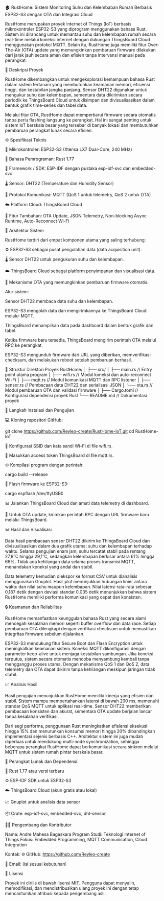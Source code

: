 🏠 RustHome: Sistem Monitoring Suhu dan Kelembaban Rumah Berbasis ESP32-S3 dengan OTA dan Integrasi Cloud

RustHome merupakan proyek Internet of Things (IoT) berbasis mikrokontroler ESP32-S3 yang diprogram menggunakan bahasa Rust. Sistem ini dirancang untuk memantau suhu dan kelembapan rumah secara real-time melalui koneksi internet dengan dukungan ThingsBoard Cloud menggunakan protokol MQTT. Selain itu, RustHome juga memiliki fitur Over-The-Air (OTA) update yang memungkinkan pembaruan firmware dilakukan dari jarak jauh secara aman dan efisien tanpa intervensi manual pada perangkat.


🧾 Deskripsi Proyek

RustHome dikembangkan untuk mengeksplorasi kemampuan bahasa Rust dalam sistem tertanam yang membutuhkan keamanan memori, efisiensi tinggi, dan kestabilan jangka panjang. Sensor DHT22 digunakan untuk mengukur suhu dan kelembapan, sementara data dikirimkan secara periodik ke ThingsBoard Cloud untuk disimpan dan divisualisasikan dalam bentuk grafik time-series dan tabel data.

Melalui fitur OTA, RustHome dapat memperbarui firmware secara otomatis tanpa perlu flashing langsung ke perangkat. Hal ini sangat penting untuk sistem IoT berskala besar yang tersebar di banyak lokasi dan membutuhkan pembaruan perangkat lunak secara efisien.


⚙️ Spesifikasi Teknis

🧠 Mikrokontroler: ESP32-S3 (Xtensa LX7 Dual-Core, 240 MHz)

🦀 Bahasa Pemrograman: Rust 1.77

🧩 Framework / SDK: ESP-IDF dengan pustaka esp-idf-svc dan embedded-svc

🌡️ Sensor: DHT22 (Temperature dan Humidity Sensor)

📡 Protokol Komunikasi: MQTT (QoS 1 untuk telemetry, QoS 2 untuk OTA)

☁️ Platform Cloud: ThingsBoard Cloud

🔁 Fitur Tambahan: OTA Update, JSON Telemetry, Non-blocking Async Runtime, Auto-Reconnect Wi-Fi


🧠 Arsitektur Sistem

RustHome terdiri dari empat komponen utama yang saling terhubung:

⚙️ ESP32-S3 sebagai pusat pengolahan data (data acquisition unit).

🌡️ Sensor DHT22 untuk pengukuran suhu dan kelembapan.

☁️ ThingsBoard Cloud sebagai platform penyimpanan dan visualisasi data.

🔄 Mekanisme OTA yang memungkinkan pembaruan firmware otomatis.


Alur sistem:

Sensor DHT22 membaca data suhu dan kelembapan.

ESP32-S3 mengolah data dan mengirimkannya ke ThingsBoard Cloud melalui MQTT.

ThingsBoard menampilkan data pada dashboard dalam bentuk grafik dan tabel.

Ketika firmware baru tersedia, ThingsBoard mengirim perintah OTA melalui RPC ke perangkat.

ESP32-S3 mengunduh firmware dari URL yang diberikan, memverifikasi checksum, dan melakukan reboot setelah pembaruan berhasil.


📁 Struktur Direktori Proyek
RustHome/
│
├── src/
│   ├── main.rs         // Entry point utama program
│   ├── wifi.rs         // Modul koneksi dan auto-reconnect Wi-Fi
│   ├── mqtt.rs         // Modul komunikasi MQTT dan RPC listener
│   ├── sensor.rs       // Pembacaan data DHT22 dan serialisasi JSON
│   └── ota.rs          // Modul pembaruan OTA dan validasi firmware
│
├── Cargo.toml          // Konfigurasi dependensi proyek Rust
└── README.md           // Dokumentasi proyek


🧩 Langkah Instalasi dan Pengujian

💻 Kloning repositori GitHub:

git clone https://github.com/Reyleo-create/RustHome-IoT.git
cd RustHome-IoT


📶 Konfigurasi SSID dan kata sandi Wi-Fi di file wifi.rs.

🔑 Masukkan access token ThingsBoard di file mqtt.rs.

⚙️ Kompilasi program dengan perintah:

cargo build --release


🔌 Flash firmware ke ESP32-S3:

cargo espflash /dev/ttyUSB0


📊 Jalankan ThingsBoard Cloud dan amati data telemetry di dashboard.

🔄 Untuk OTA update, kirimkan perintah RPC dengan URL firmware baru melalui ThingsBoard.


📊 Hasil dan Visualisasi

Data hasil pembacaan sensor DHT22 dikirim ke ThingsBoard Cloud dan divisualisasikan dalam dua grafik utama: suhu dan kelembapan terhadap waktu. Selama pengujian enam jam, suhu tercatat stabil pada rentang 27,8°C hingga 29,1°C, sedangkan kelembapan berkisar antara 61% hingga 66%. Tidak ada kehilangan data selama proses transmisi MQTT, menandakan koneksi yang andal dan stabil.

Data telemetry kemudian diekspor ke format CSV untuk dianalisis menggunakan Gnuplot. Hasil plot menunjukkan hubungan linier antara waktu dan nilai suhu maupun kelembapan. Nilai latensi rata-rata sebesar 0,187 detik dengan deviasi standar 0,035 detik menunjukkan bahwa sistem RustHome memiliki performa komunikasi yang cepat dan konsisten.


🔒 Keamanan dan Reliabilitas

RustHome memanfaatkan keunggulan bahasa Rust yang secara alami mencegah kesalahan memori seperti buffer overflow dan data race. Setiap pembaruan OTA dilengkapi dengan verifikasi checksum untuk memastikan integritas firmware sebelum dijalankan.

ESP32-S3 mendukung fitur Secure Boot dan Flash Encryption untuk meningkatkan keamanan sistem. Koneksi MQTT dikonfigurasi dengan parameter keep-alive untuk menjaga kestabilan sambungan. Jika koneksi terputus, sistem secara otomatis mencoba menyambung kembali tanpa mengganggu proses utama. Dengan mekanisme QoS 1 dan QoS 2, data telemetry dan OTA dapat dikirim tanpa kehilangan meskipun jaringan tidak stabil.


📈 Analisis Hasil

Hasil pengujian menunjukkan RustHome memiliki kinerja yang efisien dan stabil. Sistem mampu mempertahankan latensi di bawah 200 ms, memenuhi standar QoS MQTT untuk aplikasi real-time. Sensor DHT22 memberikan pembacaan konsisten dan akurat, sementara OTA update berjalan lancar tanpa kesalahan verifikasi.

Dari segi performa, penggunaan Rust meningkatkan efisiensi eksekusi hingga 15% dan menurunkan konsumsi memori hingga 20% dibandingkan implementasi sejenis berbasis C++. Arsitektur sistem ini juga mudah diperluas untuk mendukung multi-node synchronization, sehingga beberapa perangkat RustHome dapat berkomunikasi secara sinkron melalui MQTT untuk sistem rumah pintar berskala besar.

🧰 Perangkat Lunak dan Dependensi

🦀 Rust 1.77 atau versi terbaru

⚙️ ESP-IDF SDK untuk ESP32-S3

☁️ ThingsBoard Cloud (akun gratis atau lokal)

📈 Gnuplot untuk analisis data sensor

📦 Crate: esp-idf-svc, embedded-svc, dht-sensor

👨‍💻 Pengembang dan Kontributor

Nama: Andre Mahesa Bagaskara
Program Studi: Teknologi Internet of Things
Fokus: Embedded Programming, MQTT Communication, Cloud Integration

Kontak:
🌐 GitHub: https://github.com/Reyleo-create

📧 Email: (isi sesuai kebutuhan)

📜 Lisensi

Proyek ini dirilis di bawah lisensi MIT. Pengguna dapat menyalin, memodifikasi, dan mendistribusikan ulang proyek ini dengan tetap mencantumkan atribusi kepada pengembang asli.

